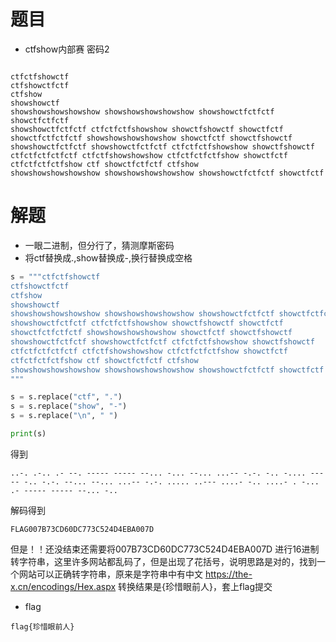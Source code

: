 # 题目
- ctfshow内部赛 密码2
```

ctfctfshowctf
ctfshowctfctf
ctfshow
showshowctf
showshowshowshowshow showshowshowshowshow showshowctfctfctf showctfctfctf
showshowctfctfctf ctfctfctfshowshow showctfshowctf showctfctf
showctfctfctfctf showshowshowshowshow showctfctf showctfshowctf
showshowctfctfctf showshowctfctfctf ctfctfctfshowshow showctfshowctf
ctfctfctfctfctf ctfctfshowshowshow ctfctfctfctfshow showctfctf
ctfctfctfctfshow ctf showctfctfctf ctfshow
showshowshowshowshow showshowshowshowshow showshowctfctfctf showctfctf
```

# 解题
- 一眼二进制，但分行了，猜测摩斯密码
- 将ctf替换成.,show替换成-,换行替换成空格

```python
s = """ctfctfshowctf
ctfshowctfctf
ctfshow
showshowctf
showshowshowshowshow showshowshowshowshow showshowctfctfctf showctfctfctf
showshowctfctfctf ctfctfctfshowshow showctfshowctf showctfctf
showctfctfctfctf showshowshowshowshow showctfctf showctfshowctf
showshowctfctfctf showshowctfctfctf ctfctfctfshowshow showctfshowctf
ctfctfctfctfctf ctfctfshowshowshow ctfctfctfctfshow showctfctf
ctfctfctfctfshow ctf showctfctfctf ctfshow
showshowshowshowshow showshowshowshowshow showshowctfctfctf showctfctf
"""

s = s.replace("ctf", ".")
s = s.replace("show", "-")
s = s.replace("\n", " ")

print(s)

```

得到
```
..-. .-.. .- --. ----- ----- --... -... --... ...-- -.-. -.. -.... ----- -.. -.-. --... --... ...-- -.-. ..... ..--- ....- -.. ....- . -... .- ----- ----- --... -..
```

解码得到
```
FLAG007B73CD60DC773C524D4EBA007D
```

但是！！还没结束还需要将007B73CD60DC773C524D4EBA007D
进行16进制转字符串，这里许多网站都乱码了，但是出现了花括号，说明思路是对的，找到一个网站可以正确转字符串，原来是字符串中有中文
https://the-x.cn/encodings/Hex.aspx
转换结果是{珍惜眼前人}，套上flag提交

- flag
```
flag{珍惜眼前人}
```